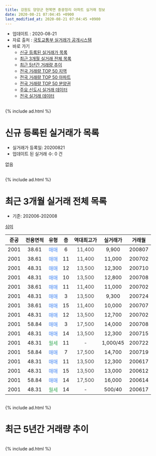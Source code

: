 ```yaml
---
title: 강원도 양양군 현북면 중광정리 아파트 실거래 정보
date: 2020-08-21 07:04:45 +0900
last_modified_at: 2020-08-21 07:04:45 +0900
---
```


* 업데이트 : 2020-08-21
* 자료 출처 : [국토교통부 실거래가 공개시스템](http://rt.molit.go.kr)
* 바로 가기
    * [신규 등록된 실거래가 목록](#신규-등록된-실거래가-목록)
    * [최근 3개월 실거래 전체 목록](#최근-3개월-실거래-전체-목록)
    * [최근 5년간 거래량 추이](#최근-5년간-거래량-추이)
    * [전국 거래량 TOP 50 지역](https://inasie.github.io/apt-trade-info/최근-3개월-전국에서-가장-거래가-많이-발생한-지역)
    * [전국 거래량 TOP 50 아파트](https://inasie.github.io/apt-trade-info/최근-3개월-전국에서-가장-거래가-많이-발생한-아파트)
    * [전국 거래량 TOP 50 분양권](https://inasie.github.io/apt-trade-info/최근-3개월-전국에서-가장-거래가-많이-발생한-분양권)
    * [주요 신도시 실거래 데이터](https://inasie.github.io/apt-trade-info/주요-신도시)
    * [전국 실거래 데이터](https://inasie.github.io/apt-trade-info/전국)
<br>
{% include ad.html %}
<br>

# 신규 등록된 실거래가 목록
* 실거래가 등록일: 20200821
* 업데이트 된 실거래 수: 0 건

없음

<br>
{% include ad.html %}
<br>

# 최근 3개월 실거래 전체 목록
* 기준: 202006-202008


[심미](https://search.naver.com/search.naver?query=%EA%B0%95%EC%9B%90%EB%8F%84+%EC%96%91%EC%96%91%EA%B5%B0+%ED%98%84%EB%B6%81%EB%A9%B4+%EC%A4%91%EA%B4%91%EC%A0%95%EB%A6%AC+%EC%8B%AC%EB%AF%B8)

|준공|전용면적|유형|층|역대최고가|실거래가|거래월|
|:---:|:---:|:---:|:---:|:---:|:---:|:---:|
|2001|38.61|<span style="color:#4285f3">매매</span>|6|<span style="color:#444444">11,400</span>|9,900|200807|
|2001|38.61|<span style="color:#4285f3">매매</span>|11|<span style="color:#444444">11,400</span>|11,000|200702|
|2001|48.31|<span style="color:#4285f3">매매</span>|12|<span style="color:#444444">13,500</span>|12,300|200710|
|2001|48.31|<span style="color:#4285f3">매매</span>|10|<span style="color:#444444">13,500</span>|12,800|200708|
|2001|38.61|<span style="color:#4285f3">매매</span>|11|<span style="color:#444444">11,400</span>|11,000|200702|
|2001|48.31|<span style="color:#4285f3">매매</span>|3|<span style="color:#444444">13,500</span>|9,300|200724|
|2001|38.61|<span style="color:#4285f3">매매</span>|15|<span style="color:#444444">11,400</span>|10,000|200707|
|2001|48.31|<span style="color:#4285f3">매매</span>|12|<span style="color:#444444">13,500</span>|12,700|200702|
|2001|58.84|<span style="color:#4285f3">매매</span>|3|<span style="color:#444444">17,500</span>|14,000|200708|
|2001|48.31|<span style="color:#4285f3">매매</span>|14|<span style="color:#444444">13,500</span>|12,300|200715|
|2001|48.31|<span style="color:#34a853">월세</span>|11|<span style="color:#444444">-</span>|1,000/45|200722|
|2001|58.84|<span style="color:#4285f3">매매</span>|7|<span style="color:#444444">17,500</span>|14,700|200719|
|2001|48.31|<span style="color:#4285f3">매매</span>|11|<span style="color:#444444">13,500</span>|12,300|200617|
|2001|48.31|<span style="color:#4285f3">매매</span>|15|<span style="color:#444444">13,500</span>|13,000|200612|
|2001|58.84|<span style="color:#4285f3">매매</span>|14|<span style="color:#444444">17,500</span>|16,000|200614|
|2001|48.31|<span style="color:#34a853">월세</span>|14|<span style="color:#444444">-</span>|500/40|200617|


<br>
{% include ad.html %}
<br>

# 최근 5년간 거래량 추이


<div style="width:100%;">
    <canvas id="deal_progress" height="200"></canvas>
</div>

<script>
new Chart(document.getElementById("deal_progress"), {
    type: 'line',
    data: {
        labels: ['201508','201509','201510','201511','201512','201601','201602','201603','201604','201605','201606','201607','201608','201609','201610','201611','201612','201701','201702','201703','201704','201705','201706','201707','201708','201709','201710','201711','201712','201801','201802','201803','201804','201805','201806','201807','201808','201809','201810','201811','201812','201901','201902','201903','201904','201905','201906','201907','201908','201909','201910','201911','201912','202001','202002','202003','202004','202005','202006','202007','202008'],
        datasets: [{
            label: '매매',
            pointRadius: 1,
            data: [3, 3, 2, 4, 1, 3, 3, 4, 5, 1, 7, 4, 4, 3, 1, 0, 3, 3, 1, 1, 1, 4, 5, 2, 2, 5, 3, 3, 2, 1, 2, 3, 6, 1, 3, 2, 3, 2, 1, 5, 2, 0, 1, 1, 3, 2, 0, 0, 4, 5, 1, 1, 1, 1, 3, 0, 5, 2, 3, 10, 1],
            borderColor: "rgba(255, 201, 14, 1)",
            backgroundColor: "rgba(255, 201, 14, 0.5)",
            fill: false,
            lineTension: 0
        },{
            label: '전월세',
            pointRadius: 1,
            data: [1, 1, 2, 1, 1, 1, 0, 2, 1, 3, 0, 0, 3, 1, 1, 2, 1, 0, 0, 3, 2, 2, 1, 2, 1, 2, 0, 0, 0, 0, 0, 0, 0, 0, 0, 1, 0, 0, 0, 0, 0, 1, 0, 0, 1, 2, 2, 2, 2, 2, 4, 0, 0, 0, 0, 1, 0, 1, 1, 1, 0],
            borderColor: "rgba(0, 141, 185, 1)",
            backgroundColor: "rgba(0, 141, 185, 0.5)",
            fill: false,
            lineTension: 0
        }
        ]
    },
    options: {
        responsive: true,
        title: {
            display: false
        },
        tooltips: {
            mode: 'index',
            intersect: false
        },
        hover: {
            mode: 'nearest',
            intersect: true
        },
        scales: {
            xAxes: [{
                display: true,
                scaleLabel: {
                    display: true,
                    labelString: '년/월'
                }
            }],
            yAxes: [{
                display: true,
                ticks: {
                    suggestedMin: 0,
                },
                scaleLabel: {
                    display: true,
                    labelString: '실거래 수'
                }
            }]
        }
    }
});

</script>


<br>
{% include ad.html %}
<br>

